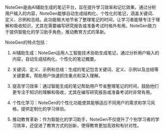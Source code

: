 NoteGen是由AI辅助生成的笔记平台，旨在提升学习效率和记忆效果。通过分析用户输入的内容，NoteGen能够自动生成结构化、个性化的笔记，涵盖关键词、定义、示例和总结。此功能极大地节省了整理笔记的时间，让学习者能够专注于理解和吸收知识，尤其在需要编写研究报告或准备考试时格外有用。NoteGen致力于提供智能化的学习助手角色，推动教育方式的革新。


NoteGen的特点包括：

1. AI辅助生成：NoteGen运用人工智能技术协助生成笔记，通过分析用户输入的内容，自动生成结构化、个性化的笔记概要。

2. 关键词、定义、示例和总结：生成的笔记包含关键词、定义、示例以及总结等关键要素，帮助用户快速抓住重点和深入理解。

3. 提高学习效率：通过智能生成的笔记帮助用户节省整理笔记的时间，鼓励他们更专注于知识的理解和吸收，尤其在编写研究报告或准备考试时非常有用。

4. 个性化学习：NoteGen的个性化功能使其能够适应不同用户的需求和学习风格，提供定制化的学习体验。

5. 推动教育革新：作为智能化的学习助手，NoteGen不仅提升了个别学习者的学习效率，还促进了教育方式的创新，使得教育更加高效和有针对性。


